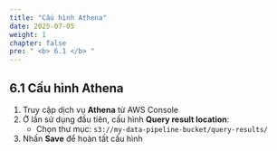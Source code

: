 ```yaml
---
title: "Cấu hình Athena"
date: 2025-07-05
weight: 1
chapter: false
pre: " <b> 6.1 </b> "
---
```


## 6.1 Cấu hình Athena

1. Truy cập dịch vụ **Athena** từ AWS Console
2. Ở lần sử dụng đầu tiên, cấu hình **Query result location**:
   - Chọn thư mục: `s3://my-data-pipeline-bucket/query-results/`
3. Nhấn **Save** để hoàn tất cấu hình
